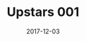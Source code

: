 ---
date: "2017-12-03"
title: "Upstars 001"
description: "This is a description"
location: "Jurong East Library"
cover_img: "20171104_130347_cover.jpg"
---